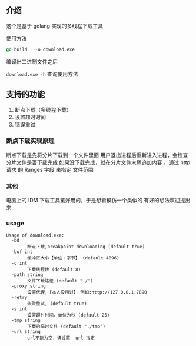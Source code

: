 ## 介绍


这个是基于 golang 实现的多线程下载工具

使用方法
```go
go build   -o download.exe


```

编译出二进制文件之后

`download.exe -h`
查询使用方法

## 支持的功能
1. 断点下载（多线程下载）
2. 设置超时时间
3. 错误重试




### 断点下载实现原理

断点下载是先将分片下载到一个文件里面
用户退出进程后重新进入进程，会检查分片文件是否下载完成
如果没下载完成，就在分片文件末尾追加内容 ，通过  http 请求 的 Ranges 字段 来指定 文件范围

### 其他

电脑上的 IDM 下载工具蛮好用的，于是想着模仿一个类似的
有好的想法欢迎提出来

### usage

```
Usage of download.exe:
  -bd
        断点下载,breakpoint downloading (default true)
  -buf int
        缓冲区大小【单位：字节】 (default 4096)
  -c int
        下载线程数 (default 8)
  -path string
        文件下载路径 (default "./")
  -proxy string
        设置代理,【本人没用过】：例如:http://127.0.0.1:7890
  -retry
        失败重试, (default true)
  -s int
        设置超时时间，单位为秒 (default 25)
  -tmp string
        下载的临时文件 (default "./tmp")
  -url string
        url不能为空，请设置 -url 指定

```




